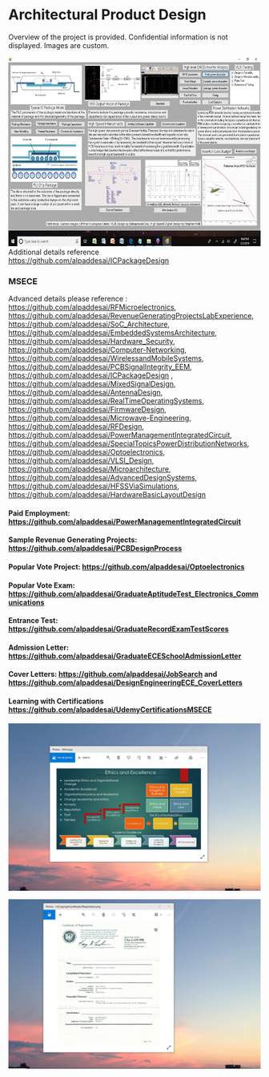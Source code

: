 # Architectural Product Design

Overview of the project is provided. Confidential information is not displayed. Images are custom.

![image](ICPackageGUIImage.jpg)
Additional details reference https://github.com/alpaddesai/ICPackageDesign

### MSECE
Advanced details please reference : https://github.com/alpaddesai/RFMicroelectronics, https://github.com/alpaddesai/RevenueGeneratingProjectsLabExperience, https://github.com/alpaddesai/SoC_Architecture, https://github.com/alpaddesai/EmbeddedSystemsArchitecture, https://github.com/alpaddesai/Hardware_Security, https://github.com/alpaddesai/Computer-Networking, https://github.com/alpaddesai/WirelessandMobileSystems,  https://github.com/alpaddesai/PCBSignalIntegrity_EEM, https://github.com/alpaddesai/ICPackageDesign , https://github.com/alpaddesai/MixedSignalDesign, https://github.com/alpaddesai/AntennaDesign,  https://github.com/alpaddesai/RealTimeOperatingSystems, https://github.com/alpaddesai/FirmwareDesign,  https://github.com/alpaddesai/Microwave-Engineering, https://github.com/alpaddesai/RFDesign,  https://github.com/alpaddesai/PowerManagementIntegratedCircuit, https://github.com/alpaddesai/SpecialTopicsPowerDistributionNetworks, https://github.com/alpaddesai/Optoelectronics, https://github.com/alpaddesai/VLSI_Design, https://github.com/alpaddesai/Microarchitecture, https://github.com/alpaddesai/AdvancedDesignSystems, https://github.com/alpaddesai/HFSSViaSimulations, https://github.com/alpaddesai/HardwareBasicLayoutDesign

#### Paid Employment: https://github.com/alpaddesai/PowerManagementIntegratedCircuit   
#### Sample Revenue Generating Projects: https://github.com/alpaddesai/PCBDesignProcess
#### Popular Vote Project: https://github.com/alpaddesai/Optoelectronics
#### Popular Vote Exam: https://github.com/alpaddesai/GraduateAptitudeTest_Electronics_Communications
#### Entrance Test: https://github.com/alpaddesai/GraduateRecordExamTestScores
#### Admission Letter: https://github.com/alpaddesai/GraduateECESchoolAdmissionLetter
#### Cover Letters: https://github.com/alpaddesai/JobSearch and https://github.com/alpaddesai/DesignEngineeringECE_CoverLetters
#### Learning with Certifications https://github.com/alpaddesai/UdemyCertificationsMSECE

![image](EthicsandExcellence.png)

![image](USCopyrightCertificate.png)
